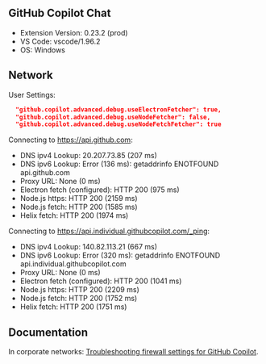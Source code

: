 ## GitHub Copilot Chat

- Extension Version: 0.23.2 (prod)
- VS Code: vscode/1.96.2
- OS: Windows

## Network

User Settings:
```json
  "github.copilot.advanced.debug.useElectronFetcher": true,
  "github.copilot.advanced.debug.useNodeFetcher": false,
  "github.copilot.advanced.debug.useNodeFetchFetcher": true
```

Connecting to https://api.github.com:
- DNS ipv4 Lookup: 20.207.73.85 (207 ms)
- DNS ipv6 Lookup: Error (136 ms): getaddrinfo ENOTFOUND api.github.com
- Proxy URL: None (0 ms)
- Electron fetch (configured): HTTP 200 (975 ms)
- Node.js https: HTTP 200 (2159 ms)
- Node.js fetch: HTTP 200 (1585 ms)
- Helix fetch: HTTP 200 (1974 ms)

Connecting to https://api.individual.githubcopilot.com/_ping:
- DNS ipv4 Lookup: 140.82.113.21 (667 ms)
- DNS ipv6 Lookup: Error (320 ms): getaddrinfo ENOTFOUND api.individual.githubcopilot.com
- Proxy URL: None (0 ms)
- Electron fetch (configured): HTTP 200 (1041 ms)
- Node.js https: HTTP 200 (2209 ms)
- Node.js fetch: HTTP 200 (1752 ms)
- Helix fetch: HTTP 200 (1751 ms)

## Documentation

In corporate networks: [Troubleshooting firewall settings for GitHub Copilot](https://docs.github.com/en/copilot/troubleshooting-github-copilot/troubleshooting-firewall-settings-for-github-copilot).